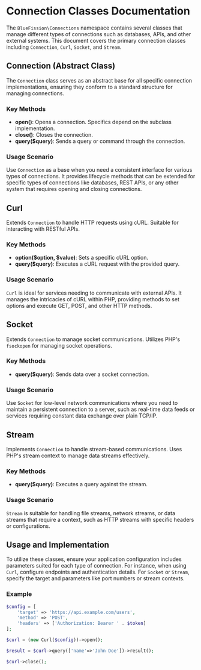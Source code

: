 # Connection Classes Documentation

The `BlueFission\Connections` namespace contains several classes that manage different types of connections such as databases, APIs, and other external systems. This document covers the primary connection classes including `Connection`, `Curl`, `Socket`, and `Stream`.

## Connection (Abstract Class)

The `Connection` class serves as an abstract base for all specific connection implementations, ensuring they conform to a standard structure for managing connections.

### Key Methods

- **open()**: Opens a connection. Specifics depend on the subclass implementation.
- **close()**: Closes the connection.
- **query($query)**: Sends a query or command through the connection.

### Usage Scenario

Use `Connection` as a base when you need a consistent interface for various types of connections. It provides lifecycle methods that can be extended for specific types of connections like databases, REST APIs, or any other system that requires opening and closing connections.

## Curl

Extends `Connection` to handle HTTP requests using cURL. Suitable for interacting with RESTful APIs.

### Key Methods

- **option($option, $value)**: Sets a specific cURL option.
- **query($query)**: Executes a cURL request with the provided query. 

### Usage Scenario

`Curl` is ideal for services needing to communicate with external APIs. It manages the intricacies of cURL within PHP, providing methods to set options and execute GET, POST, and other HTTP methods.

## Socket

Extends `Connection` to manage socket communications. Utilizes PHP's `fsockopen` for managing socket operations.

### Key Methods

- **query($query)**: Sends data over a socket connection.

### Usage Scenario

Use `Socket` for low-level network communications where you need to maintain a persistent connection to a server, such as real-time data feeds or services requiring constant data exchange over plain TCP/IP.

## Stream

Implements `Connection` to handle stream-based communications. Uses PHP's stream context to manage data streams effectively.

### Key Methods

- **query($query)**: Executes a query against the stream.

### Usage Scenario

`Stream` is suitable for handling file streams, network streams, or data streams that require a context, such as HTTP streams with specific headers or configurations.

## Usage and Implementation

To utilize these classes, ensure your application configuration includes parameters suited for each type of connection. For instance, when using `Curl`, configure endpoints and authentication details. For `Socket` or `Stream`, specify the target and parameters like port numbers or stream contexts.

### Example

```php
$config = [
    'target' => 'https://api.example.com/users',
    'method' => 'POST',
    'headers' => ['Authorization: Bearer ' . $token]
];

$curl = (new Curl($config))->open();

$result = $curl->query(['name'=>'John Doe'])->result();

$curl->close();
```

